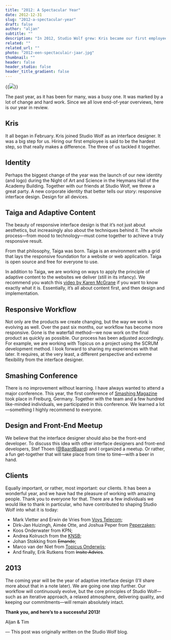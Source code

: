 ```yaml
---
title: "2012: A Spectacular Year"
date: 2012-12-31
slug: "2012-a-spectacular-year"
draft: false
author: "aljan"
subtitle: ""
description: "In 2012, Studio Wolf grew: Kris became our first employee, a new identity was launched, and projects like Taiga and adaptive content came to life. We look forward to 2013."
related: ""
related_url: ""
photo: "2012-een-spectaculair-jaar.jpg"
thumbnail: ""
header: false
header_studio: false
header_title_gradient: false
---
```


{{<image src="2012-een-spectaculair-jaar.jpg">}}

The past year, as it has been for many, was a busy one. It was marked by a lot of change and hard work. Since we all love end-of-year overviews, here is our year in review.

## Kris

It all began in February. Kris joined Studio Wolf as an interface designer. It was a big step for us. Hiring our first employee is said to be the hardest step, so that really makes a difference. The three of us tackled it together.

## Identity

Perhaps the biggest change of the year was the launch of our new identity (and logo) during the Night of Art and Science in the Heymans Hall of the Academy Building. Together with our friends at Studio Wolf, we threw a great party. A new corporate identity that better tells our story: responsive interface design. Design for all devices.

## Taiga and Adaptive Content

The beauty of responsive interface design is that it’s not just about aesthetics, but increasingly also about the techniques behind it. The whole process—from mood to technology—must come together to achieve a truly responsive result.

From that philosophy, Taiga was born. Taiga is an environment with a grid that lays the responsive foundation for a website or web application. Taiga is open source and free for everyone to use.

In addition to Taiga, we are working on ways to apply the principle of adaptive content to the websites we deliver (still in its infancy). We recommend you watch this [video by Karen McGrane](https://karenmcgrane.com/talks/adapting-ourselves-to-adaptive-content/) if you want to know exactly what it is. Essentially, it’s all about content first, and then design and implementation.

## Responsive Workflow

Not only are the products we create changing, but the way we work is evolving as well. Over the past six months, our workflow has become more responsive. Gone is the waterfall method—we now work on the final product as quickly as possible. Our process has been adjusted accordingly. For example, we are working with Topicus on a project using the SCRUM development method. I look forward to sharing my experiences with that later. It requires, at the very least, a different perspective and extreme flexibility from the interface designer.

## Smashing Conference

There is no improvement without learning. I have always wanted to attend a major conference. This year, the first conference of [Smashing Magazine](http://smashingmagazine.com) took place in Freiburg, Germany. Together with the team and a few hundred like-minded individuals, we participated in this conference. We learned a lot—something I highly recommend to everyone.

## Design and Front-End Meetup

We believe that the interface designer should also be the front-end developer. To discuss this idea with other interface designers and front-end developers, Stef Thoen ([@BaardBaard](https://twitter.com/baardbaard)) and I organized a meetup. Or rather, a fun get-together that will take place from time to time—with a beer in hand.

## Clients

Equally important, or rather, most important: our clients. It has been a wonderful year, and we have had the pleasure of working with amazing people. Thank you to everyone for that. There are a few individuals we would like to thank in particular, who have contributed to shaping Studio Wolf into what it is today:
- Mark Vletter and Erwin de Vries from [Voys Telecom](http://www.voys.nl);
- Dirk-Jan Huizingh, Aimée Otte, and Joshua Peper from [Peperzaken](http://www.peperzaken.nl/);
- Koos Onderwater from KPN;
- Andrea Kolrusch from the [KNSB](http://live.schaatsen.nl/);
- Johan Stokking from ~~Emando~~;
- Marco van der Niet from [Topicus Onderwijs](http://www.topicus.nl);
- And finally, Erik Rutkens from ~~Insite Advies~~.

## 2013

The coming year will be the year of adaptive interface design (I’ll share more about that in a note later). We are going one step further. Our workflow will continuously evolve, but the core principles of Studio Wolf—such as an iterative approach, a relaxed atmosphere, delivering quality, and keeping our commitments—will remain absolutely intact.

**Thank you, and here’s to a successful 2013!**

Aljan & Tim

— This post was originally written on the Studio Wolf blog.
